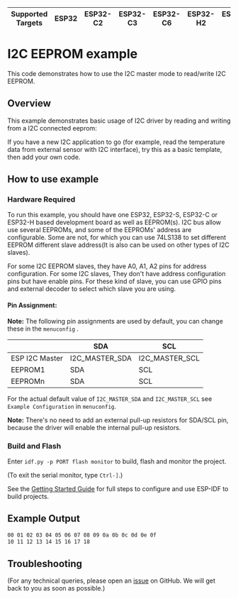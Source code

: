 | Supported Targets | ESP32 | ESP32-C2 | ESP32-C3 | ESP32-C6 | ESP32-H2 | ESP32-P4 | ESP32-S2 | ESP32-S3 |
| ----------------- | ----- | -------- | -------- | -------- | -------- | -------- | -------- | -------- |

# I2C EEPROM example

This code demonstrates how to use the I2C master mode to read/write I2C EEPROM.

## Overview

This example demonstrates basic usage of I2C driver by reading and writing from a I2C connected eeprom:

If you have a new I2C application to go (for example, read the temperature data from external sensor with I2C interface), try this as a basic template, then add your own code.

## How to use example

### Hardware Required

To run this example, you should have one ESP32, ESP32-S, ESP32-C or ESP32-H based development board as well as EEPROM(s). I2C bus allow use several EEPROMs, and some of the EEPROMs' address are configurable. Some are not, for which you can use 74LS138 to set different EEPROM different slave address(It is also can be used on other types of I2C slaves).

For some I2C EEPROM slaves, they have A0, A1, A2 pins for address configuration.
For some I2C slaves, They don't have address configuration pins but have enable pins. For these kind of slave, you can use GPIO pins and external decoder to select which slave you are using.

#### Pin Assignment:

**Note:** The following pin assignments are used by default, you can change these in the `menuconfig` .

|                  | SDA             | SCL           |
| ---------------- | -------------- | -------------- |
| ESP I2C Master   | I2C_MASTER_SDA | I2C_MASTER_SCL |
| EEPROM1          | SDA            | SCL            |
| EEPROMn          | SDA            | SCL            |

For the actual default value of `I2C_MASTER_SDA` and `I2C_MASTER_SCL` see `Example Configuration` in `menuconfig`.

**Note:** There's no need to add an external pull-up resistors for SDA/SCL pin, because the driver will enable the internal pull-up resistors.

### Build and Flash

Enter `idf.py -p PORT flash monitor` to build, flash and monitor the project.

(To exit the serial monitor, type ``Ctrl-]``.)

See the [Getting Started Guide](https://docs.espressif.com/projects/esp-idf/en/latest/get-started/index.html) for full steps to configure and use ESP-IDF to build projects.

## Example Output

```bash
00 01 02 03 04 05 06 07 08 09 0a 0b 0c 0d 0e 0f 
10 11 12 13 14 15 16 17 18
```

## Troubleshooting

(For any technical queries, please open an [issue](https://github.com/espressif/esp-idf/issues) on GitHub. We will get back to you as soon as possible.)
